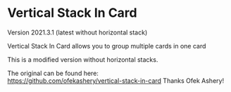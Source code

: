 # Vertical Stack In Card

Version 2021.3.1 (latest without horizontal stack)

Vertical Stack In Card allows you to group multiple cards in one card

This is a modified version without horizontal stacks.

The original can be found here:  
https://github.com/ofekashery/vertical-stack-in-card
Thanks Ofek Ashery!
